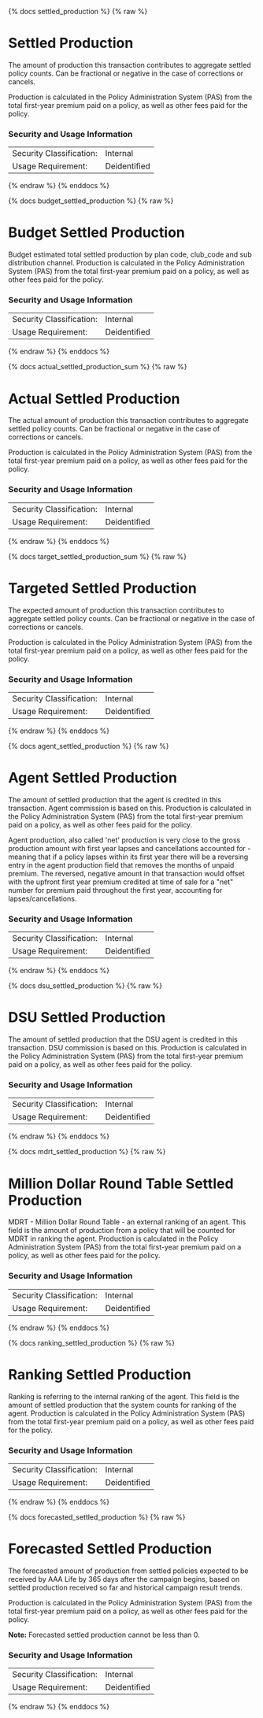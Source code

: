 {% docs settled_production %}
{% raw %}

<a name="settled_production"></a>
# Settled Production
The amount of production this transaction contributes to aggregate settled policy counts.
Can be fractional or negative in the case of corrections or cancels.

Production is calculated in the Policy Administration System (PAS) from the total 
first-year premium paid on a policy, as well as other fees paid for the policy. 

### Security and Usage Information
|     |     |
| --- | --- |
|Security Classification: | Internal |
|Usage Requirement:       | Deidentified |

{% endraw %}
{% enddocs %}

{% docs budget_settled_production %}
{% raw %}

# Budget Settled Production
Budget estimated total settled production by plan code, club_code and sub distribution channel.
Production is calculated in the Policy Administration System (PAS) from the total 
first-year premium paid on a policy, as well as other fees paid for the policy. 

### Security and Usage Information
|     |     |
| --- | --- |
|Security Classification:  |Internal|
|Usage Requirement:        |Deidentified|

{% endraw %}
{% enddocs %}

{% docs actual_settled_production_sum %}
{% raw %}

<a name="actual_settled_production_sum"></a>
# Actual Settled Production
The actual amount of production this transaction contributes to aggregate settled policy counts.
Can be fractional or negative in the case of corrections or cancels.

Production is calculated in the Policy Administration System (PAS) from the total 
first-year premium paid on a policy, as well as other fees paid for the policy. 

### Security and Usage Information
|     |     |
| --- | --- |
|Security Classification: | Internal |
|Usage Requirement:       | Deidentified |

{% endraw %}
{% enddocs %}

{% docs target_settled_production_sum %}
{% raw %}

<a name="target_settled_production_sum"></a>
# Targeted Settled Production
The expected amount of production this transaction contributes to aggregate settled policy counts.
Can be fractional or negative in the case of corrections or cancels.

Production is calculated in the Policy Administration System (PAS) from the total 
first-year premium paid on a policy, as well as other fees paid for the policy. 

### Security and Usage Information
|     |     |
| --- | --- |
|Security Classification: | Internal |
|Usage Requirement:       | Deidentified |

{% endraw %}
{% enddocs %}

{% docs agent_settled_production %}
{% raw %}

# Agent Settled Production
The amount of settled production that the agent is credited in this transaction. 
Agent commission is based on this.
Production is calculated in the Policy Administration System (PAS) from the total 
first-year premium paid on a policy, as well as other fees paid for the policy.

Agent production, also called 'net' production is very close to the gross 
production amount with first year lapses and cancellations accounted for - meaning that if a policy 
lapses within its first year there will be a reversing entry in the agent production field that 
removes the months of unpaid premium. The reversed, negative amount in that transaction would offset 
with the upfront first year premium credited at time of sale for a "net" number for premium paid 
throughout the first year, accounting for lapses/cancellations.

### Security and Usage Information
|     |     |
| --- | --- |
|Security Classification:  |Internal|
|Usage Requirement:        |Deidentified|

{% endraw %}
{% enddocs %}

{% docs dsu_settled_production %}
{% raw %}

# DSU Settled Production
The amount of settled production that the DSU agent is credited in this transaction.
DSU commission is based on this.
Production is calculated in the Policy Administration System (PAS) from the total 
first-year premium paid on a policy, as well as other fees paid for the policy. 

### Security and Usage Information
|     |     |
| --- | --- |
|Security Classification:  |Internal|
|Usage Requirement:        |Deidentified|

{% endraw %}
{% enddocs %}

{% docs mdrt_settled_production %}
{% raw %}

# Million Dollar Round Table Settled Production
MDRT - Million Dollar Round Table - an external ranking of an agent. This field is the 
amount of production from a policy that will be counted for MDRT in ranking the agent.
Production is calculated in the Policy Administration System (PAS) from the total 
first-year premium paid on a policy, as well as other fees paid for the policy. 

### Security and Usage Information
|     |     |
| --- | --- |
|Security Classification:  |Internal|
|Usage Requirement:        |Deidentified|

{% endraw %}
{% enddocs %}

{% docs ranking_settled_production %}
{% raw %}

# Ranking Settled Production
Ranking is referring to the internal ranking of the agent. This field is the amount of settled 
production that the system counts for ranking of the agent.
Production is calculated in the Policy Administration System (PAS) from the total 
first-year premium paid on a policy, as well as other fees paid for the policy. 

### Security and Usage Information
|     |     |
| --- | --- |
|Security Classification:  |Internal|
|Usage Requirement:        |Deidentified|

{% endraw %}
{% enddocs %}

{% docs forecasted_settled_production %}
{% raw %}

<a name="forecasted_settled_production"></a>
# Forecasted Settled Production
The forecasted amount of production from settled policies expected to be received by AAA Life by 
365 days after the campaign begins, based on settled production received so far and historical 
campaign result trends.

Production is calculated in the Policy Administration System (PAS) from the total first-year 
premium paid on a policy, as well as other fees paid for the policy.

**Note:** Forecasted settled production cannot be less than 0.

### Security and Usage Information
|     |     |
| --- | --- |
| Security Classification: | Internal |
| Usage Requirement:       | Deidentified |

{% endraw %}
{% enddocs %}
